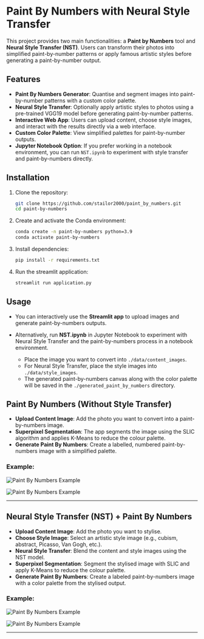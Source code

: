 # Paint By Numbers with Neural Style Transfer


This project provides two main functionalities: a **Paint by Numbers** tool and **Neural Style Transfer (NST)**. Users can transform their photos into simplified paint-by-number patterns or apply famous artistic styles before generating a paint-by-number output.

## Features
- **Paint By Numbers Generator**: Quantise and segment images into paint-by-number patterns with a custom color palette.
- **Neural Style Transfer**: Optionally apply artistic styles to photos using a pre-trained VGG19 model before generating paint-by-number patterns.
- **Interactive Web App**: Users can upload content, choose style images, and interact with the results directly via a web interface.
- **Custom Color Palette**: View simplified palettes for paint-by-number outputs.
- **Jupyter Notebook Option**: If you prefer working in a notebook environment, you can run `NST.ipynb` to experiment with style transfer and paint-by-numbers directly.


## Installation

1. Clone the repository:
   ```bash
   git clone https://github.com/stailor2000/paint_by_numbers.git
   cd paint-by-numbers
2. Create and activate the Conda environment:
    ```bash
    conda create -n paint-by-numbers python=3.9
    conda activate paint-by-numbers
3. Install dependencies:
    ```bash
    pip install -r requirements.txt
4. Run the streamlit application:
    ```bash
    streamlit run application.py
## Usage

- You can interactively use the **Streamlit app** to upload images and generate paint-by-numbers outputs.
  
- Alternatively, run **NST.ipynb** in Jupyter Notebook to experiment with Neural Style Transfer and the paint-by-numbers process in a notebook environment.

  - Place the image you want to convert into `./data/content_images`.
  - For Neural Style Transfer, place the style images into `./data/style_images`.
  - The generated paint-by-numbers canvas along with the color palette will be saved in the `./generated_paint_by_numbers` directory.
## Paint By Numbers (Without Style Transfer)
- **Upload Content Image**: Add the photo you want to convert into a paint-by-numbers image.
- **Superpixel Segmentation**: The app segments the image using the SLIC algorithm and applies K-Means to reduce the colour palette.
- **Generate Paint By Numbers**: Create a labelled, numbered paint-by-numbers image with a simplified palette.

### Example:
![Paint By Numbers Example](./readme_images/fruit_tree.png)

![Paint By Numbers Example](./readme_images/butterfly.png)


---

## Neural Style Transfer (NST) + Paint By Numbers
- **Upload Content Image**: Add the photo you want to stylise.
- **Choose Style Image**: Select an artistic style image (e.g., cubism, abstract, Picasso, Van Gogh, etc.).
- **Neural Style Transfer**: Blend the content and style images using the NST model.
- **Superpixel Segmentation**: Segment the stylised image with SLIC and apply K-Means to reduce the colour palette.
- **Generate Paint By Numbers**: Create a labeled paint-by-numbers image with a color palette from the stylised output.

### Example:
![Paint By Numbers Example](./readme_images/apple_NST.png)


![Paint By Numbers Example](./readme_images/butterfly_NST_effect.png)

---



